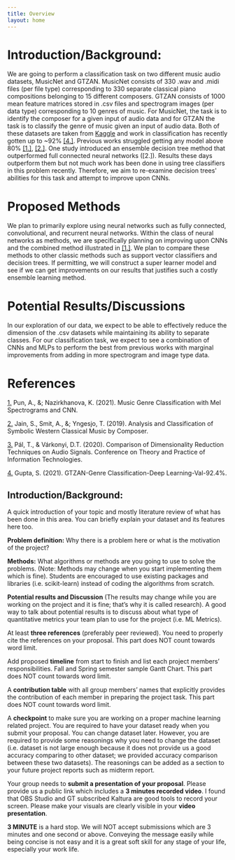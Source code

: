 ```yaml
---
title: Overview
layout: home
---
```

# Introduction/Background:
We are going to perform a classification task on two different music audio datasets, MusicNet and GTZAN. MusicNet consists of 330 .wav and .midi files (per file type) corresponding to 330 separate classical piano compositions belonging to 15 different composers. GTZAN consists of 1000 mean feature matrices stored in .csv files and spectrogram images (per data type) corresponding to 10 genres of music. For MusicNet, the task is to identify the composer for a given input of audio data and for GTZAN the task is to classify the genre of music given an input of audio data. Both of these datasets are taken from [Kaggle](https://www.kaggle.com) and work in classification has recently gotten up to ~92% [[4.]](#references). Previous works struggled getting any model above 80% [[1.]](#references), [[2.]](#references). One study introduced an ensemble decision tree method that outperformed full connected neural networks ([2.]). Results these days outperform them but not much work has been done in using tree classifiers in this problem recently. Therefore, we aim to re-examine decision trees' abilities for this task and attempt to improve upon CNNs.

# Proposed Methods
We plan to primarily explore using neural networks such as fully connected, convolutional, and recurrent neural networks. Within the class of neural networks as methods, we are specifically planning on improving upon CNNs and the combined method illustrated in [[1.]](#references). We plan to compare these methods to other classic methods such as support vector classifiers and decision trees. If permitting, we will construct a super learner model and see if we can get improvements on our results that justifies such a costly ensemble learning method.

# Potential Results/Discussions
In our exploration of our data, we expect to be able to effectively reduce the dimension of the .csv datasets while maintaining its ability to separate classes. For our classification task, we expect to see a combination of CNNs and MLPs to perform the best from previous works with marginal improvements from adding in more spectrogram and image type data.

# References
[1.](https://cs229.stanford.edu/proj2021spr/report2/81973885.pdf) Pun, A., &; Nazirkhanova, K. (2021). Music Genre Classification with Mel Spectrograms and CNN.

[2.](https://cs229.stanford.edu/proj2019aut/data/assignment_308832_raw/26583519.pdf) Jain, S., Smit, A., &; Yngesjo, T. (2019). Analysis and Classification of Symbolic Western Classical Music by Composer.

[3.](https://ceur-ws.org/Vol-2718/paper04.pdf) Pál, T., & Várkonyi, D.T. (2020). Comparison of Dimensionality Reduction Techniques on Audio Signals. Conference on Theory and Practice of Information Technologies.

[4.](https://www.kaggle.com/code/imsparsh/gtzan-genre-classification-deep-learning-val-92-4) Gupta, S. (2021). GTZAN-Genre Classification-Deep Learning-Val-92.4%.

## Introduction/Background: 
A quick introduction of your topic and mostly literature review of what has been done in this area. You can briefly explain your dataset and its features here too.

**Problem definition:** Why there is a problem here or what is the motivation of the project?

**Methods:** What algorithms or methods are you going to use to solve the problems. (Note: Methods may change when you start implementing them which is fine). Students are encouraged to use existing packages and libraries (i.e. scikit-learn) instead of coding the algorithms from scratch.

**Potential results and Discussion** (The results may change while you are working on the project and it is fine; that’s why it is called research). A good way to talk about potential results is to discuss about what type of quantitative metrics your team plan to use for the project (i.e. ML Metrics).

At least **three references** (preferably peer reviewed). You need to properly cite the references on your proposal. This part does NOT count towards word limit.

Add proposed **timeline** from start to finish and list each project members’ responsibilities. Fall and Spring semester sample Gantt Chart. This part does NOT count towards word limit.

A **contribution table** with all group members’ names that explicitly provides the contribution of each member in preparing the project task. This part does NOT count towards word limit.

A **checkpoint** to make sure you are working on a proper machine learning related project. You are required to have your dataset ready when you submit your proposal. You can change dataset later. However, you are required to provide some reasonings why you need to change the dataset (i.e. dataset is not large enough because it does not provide us a good accuracy comparing to other dataset; we provided accuracy comparison between these two datasets). The reasonings can be added as a section to your future project reports such as midterm report.

Your group needs to **submit a presentation of your proposal**. Please provide us a public link which includes a **3 minutes recorded video**. I found that OBS Studio and GT subscribed Kaltura are good tools to record your screen. Please make your visuals are clearly visible in your **video presentation**.

**3 MINUTE** is a hard stop. We will NOT accept submissions which are 3 minutes and one second or above. Conveying the message easily while being concise is not easy and it is a great soft skill for any stage of your life, especially your work life.
